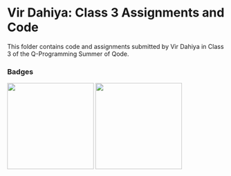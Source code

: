 # Vir Dahiya: Class 3 Assignments and Code
This folder contains code and assignments submitted by Vir Dahiya in Class 3 of the Q-Programming Summer of Qode.
### Badges
<img src="/badges/attendance.png" width="200px" height="200px"> <img src="/badges/assignment.png" width="200px" height="200px">